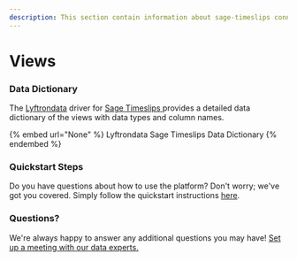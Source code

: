 ```yaml
---
description: This section contain information about sage-timeslips connector views information
---
```


# Views

### Data Dictionary

The [Lyftrondata](https://www.lyftrondata.com/) driver for [Sage Timeslips](None/)[ ](https://www.lyftrondata.com/integration/sage-timeslips/)provides a detailed data dictionary of the views with data types and column names.

{% embed url="None" %}
Lyftrondata Sage Timeslips Data Dictionary
{% endembed %}

### Quickstart Steps

Do you have questions about how to use the platform? Don't worry; we've got you covered. Simply follow the quickstart instructions [here](../README.md).

### Questions? <a href="#questions" id="questions"></a>

We're always happy to answer any additional questions you may have! [Set up a meeting with our data experts.](https://www.lyftrondata.com/book-a-meeting/)


